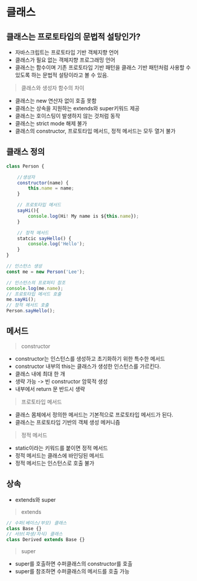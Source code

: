 # 클래스

## 클래스는 프로토타입의 문법적 설탕인가?

- 자바스크립트는 프로토타입 기반 객체지향 언어
- 클래스가 필요 없는 객체지향 프로그래밍 언어
- 클래스는 함수이며 기존 프로토타입 기반 패턴을 클래스 기반 패턴처럼 사용할 수 있도록 하는 문법적 설탕이라고 볼 수 있음.

> 클래스와 생성자 함수의 차이

- 클래스는 new 연산자 없이 호출 못함
- 클래스는 상속을 지원하는 extends와 super키워드 제공
- 클래스는 호이스팅이 발생하지 않는 것처럼 동작
- 클래스는 strict mode 해제 불가
- 클래스의 constructor, 프로토타입 메서드, 정적 메서드는 모두 열거 불가

## 클래스 정의

```javascript
class Person {

    //생성자
    constructor(name) {
        this.name = name;
    }

    // 프로토타입 메서드
    sayHi(){
        console.log(Hi! My name is ${this.name});
    }

    // 정적 메서드
    statcic sayHello() {
        console.log('Hello');
    }
}

// 인스턴스 생성
const me = new Person('Lee');

// 인스턴스의 프로퍼티 참조
console.log(me.name);
// 프로토타입 메서드 호출
me.sayHi();
// 정적 메서드 호출
Person.sayHello();
```

## 메서드

> constructor

- constructor는 인스턴스를 생성하고 초기화하기 위한 특수한 메서드
- constructor 내부의 this는 클래스가 생성한 인스턴스를 가르킨다.
- 클래스 내에 최대 한 개
- 생략 가능 -> 빈 constructor 암묵적 생성
- 내부에서 return 문 반드시 생략

> 프로토타입 메서드

- 클래스 몸체에서 정의한 메서드는 기본적으로 프로토타입 메서드가 된다.
- 클래스는 프로토타입 기반의 객체 생성 메커니즘

> 정적 메서드

- static이라는 키워드를 붙이면 정적 메서드
- 정적 메서드는 클래스에 바인딩된 메서드
- 정적 메서드는 인스턴스로 호출 불가

## 상속

- extends와 super

> extends

```js
// 수퍼(베이스/부모) 클래스
class Base {}
// 서브(파생/자식) 클래스
class Derived extends Base {}
```

> super

- super를 호출하면 수퍼클래스의 constructor를 호출
- super를 참조하면 수퍼클래스의 메서드를 호출 가능
